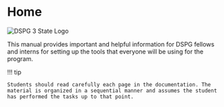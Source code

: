 # Home

![DSPG 3 State Logo](/../assets/img/DSPG3StateLogo.jpg "DSPG 3 State Logo")

This manual provides important and helpful information for DSPG fellows and interns for setting up the tools that everyone will be using for the program.

!!! tip

    Students should read carefully each page in the documentation. The material is organized in a sequential manner and assumes the student has performed the tasks up to that point.
